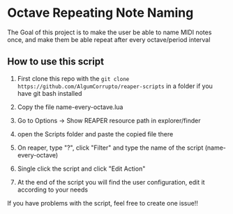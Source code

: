 <h1>Octave Repeating Note Naming</h1>
<p>The Goal of this project is to make the user be able to name MIDI notes once, and make them be able repeat after every octave/period interval <p>

<h2>How to use this script</h2>
<ol>
   <li>
      <p>First clone this repo with the <code>git clone https://github.com/AlgumCorrupto/reaper-scripts</code> in a folder if you have git bash installed</p>
   </li>
   <li>
      <p>Copy the file name-every-octave.lua</p>
   </li>
   <li>
      <p>Go to Options -> Show REAPER resource path in explorer/finder</p>
   </li>
   <li>
      <p>open the Scripts folder and paste the copied file there</p>
   </li>
   <li>
      <p>On reaper, type "?", click "Filter" and type the name of the script (name-every-octave)</p>
   </li>
   <li>
      <p>Single click the script and click "Edit Action"</p>
   </li>
   <li>
      <p>At the end of the script you will find the user configuration, edit it according to your needs</p>
   </li>
</ol>

<p>If you have problems with the script, feel free to create one issue!!</p>